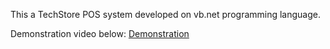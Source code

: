 This a TechStore POS system developed on vb.net programming language.

Demonstration video below:
[Demonstration](https://github.com/LuckyMaley/ICSTechStore/assets/58641501/20f169be-bf89-4f9c-8f8f-4c2f50a804dd)

